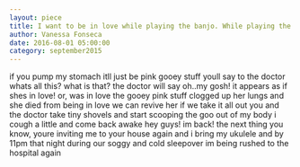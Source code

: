 ```yaml
---
layout: piece
title: I want to be in love while playing the banjo. While playing the banjo, I will be in love. As I am in love and playing the banjo, I am also kissing you. All at once.
author: Vanessa Fonseca
date: 2016-08-01 05:00:00
category: september2015
---
```

if you pump my stomach
itll just be pink gooey stuff
youll say to the doctor
whats all this? what is that?
the doctor will say
oh..my gosh!
it appears as if shes in love!
or, was in love
the gooey pink stuff clogged up her lungs
and she died
from being in love
we can revive her if we take it all out
you and the doctor take tiny shovels
and start scooping the goo out of my body
i cough a little and come back awake
hey guys!
im back!
the next thing you know,
youre inviting me to your house again
and i bring my ukulele
and by 11pm that night
during our soggy and cold sleepover
im being rushed to the hospital again